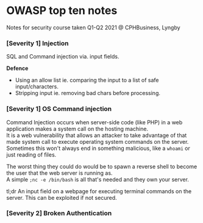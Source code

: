 # OWASP top ten notes
Notes for security course taken Q1-Q2 2021 @ CPHBusiness, Lyngby


### [Severity 1] **Injection**

SQL and Command injection via. input fields.

**Defence**
- Using an allow list ie. comparing the input to a list of safe input/characters.
- Stripping input ie. removing bad chars before processing.

### [Severity 1] **OS Command injection**
Command Injection occurs when server-side code (like PHP) in a web application makes a system call on the hosting machine.  
It is a web vulnerability that allows an attacker to take advantage of that made system call to execute operating system commands on the server.  
Sometimes this won't always end in something malicious, like a `whoami` or just reading of files.  

The worst thing they could do would be to spawn a reverse shell to become the user that the web server is running as.  
A simple `;nc -e /bin/bash` is all that's needed and they own your server.

tl;dr An input field on a webpage for executing terminal commands on the server. This can be exploited if not secured.

### [Severity 2] **Broken Authentication**